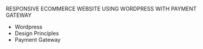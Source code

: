 RESPONSIVE ECOMMERCE WEBSITE USING WORDPRESS WITH PAYMENT GATEWAY

- Wordpress
- Design Principles
- Payment Gateway
